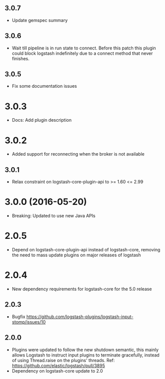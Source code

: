 ## 3.0.7
  - Update gemspec summary

## 3.0.6
  - Wait till pipeline is in run state to connect. Before this patch this plugin
    could block logstash indefinitely due to a connect method that never finishes.

## 3.0.5
  - Fix some documentation issues

# 3.0.3
 - Docs: Add plugin description

# 3.0.2
 - Added support for reconnecting when the broker is not available

## 3.0.1
  - Relax constraint on logstash-core-plugin-api to >= 1.60 <= 2.99

# 3.0.0 (2016-05-20)
  - Breaking: Updated to use new Java APIs

# 2.0.5
  - Depend on logstash-core-plugin-api instead of logstash-core, removing the need to mass update plugins on major releases of logstash

# 2.0.4
  - New dependency requirements for logstash-core for the 5.0 release

## 2.0.3
 - Bugfix https://github.com/logstash-plugins/logstash-input-stomp/issues/10

## 2.0.0
 - Plugins were updated to follow the new shutdown semantic, this mainly allows Logstash to instruct input plugins to terminate gracefully,
   instead of using Thread.raise on the plugins' threads. Ref: https://github.com/elastic/logstash/pull/3895
 - Dependency on logstash-core update to 2.0
